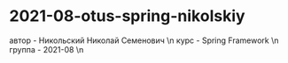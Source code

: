 # 2021-08-otus-spring-nikolskiy
автор - Никольский Николай Семенович \n
курс - Spring Framework \n
группа - 2021-08 \n

